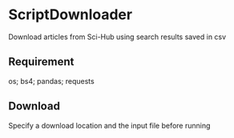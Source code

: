 # ScriptDownloader

Download articles from Sci-Hub using search results saved in csv

## Requirement
os; bs4; pandas; requests

## Download
Specify a download location and the input file before running
